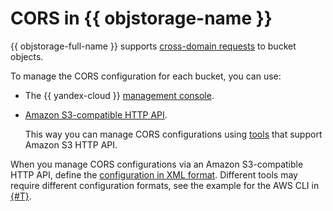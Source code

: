 # CORS in {{ objstorage-name }}

{{ objstorage-full-name }} supports [cross-domain requests](https://en.wikipedia.org/wiki/Cross-origin_resource_sharing) to bucket objects.

To manage the CORS configuration for each bucket, you can use:

- The {{ yandex-cloud }} [management console](../operations/buckets/cors.md).
- [Amazon S3-compatible HTTP API](../s3/index.md).

   This way you can manage CORS configurations using [tools](../tools/index.md) that support Amazon S3 HTTP API.

When you manage CORS configurations via an Amazon S3-compatible HTTP API, define the [configuration in XML format](../s3/api-ref/cors/xml-config.md). Different tools may require different configuration formats, see the example for the AWS CLI in [{#T}](../operations/buckets/cors.md).
